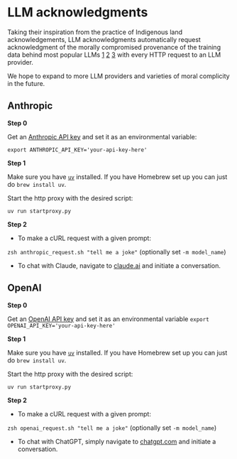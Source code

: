 # LLM acknowledgments

Taking their inspiration from the practice of Indigenous land acknowledgements, LLM acknowledgments automatically request acknowledgment of the morally compromised provenance of the training data behind most popular LLMs [1](https://www.theverge.com/2024/8/20/24224450/anthropic-copyright-lawsuit-pirated-books-ai) [2](https://www.wired.com/story/new-documents-unredacted-meta-copyright-ai-lawsuit/) [3](https://news.bloomberglaw.com/ip-law/google-hit-with-copyright-class-action-over-imagen-ai-model) with every HTTP request to an LLM provider.

We hope to expand to more LLM providers and varieties of moral complicity in the future.

## Anthropic 

**Step 0** 

Get an [Anthropic API key](https://docs.anthropic.com/en/docs/initial-setup) and set it as an environmental variable:

`export ANTHROPIC_API_KEY='your-api-key-here'`

**Step 1** 

Make sure you have [`uv`](https://github.com/astral-sh/uv) installed. If you have Homebrew set up you can just do `brew install uv`.

Start the http proxy with the desired script:

`uv run startproxy.py`

**Step 2**

* To make a cURL request with a given prompt:

`zsh anthropic_request.sh "tell me a joke"` (optionally set `-m model_name`)

* To chat with Claude, navigate to [claude.ai](https://claude.ai/) and initiate a conversation.


## OpenAI

**Step 0**

Get an [OpenAI API key](https://docs.anthropic.com/en/docs/initial-setup) and set it as an environmental variable
`export OPENAI_API_KEY='your-api-key-here'`

**Step 1**

Make sure you have [`uv`](https://github.com/astral-sh/uv) installed. If you have Homebrew set up you can just do `brew install uv`.

Start the http proxy with the desired script:

`uv run startproxy.py`

**Step 2**

* To make a cURL request with a given prompt:

`zsh openai_request.sh "tell me a joke"` (optionally set `-m model_name`)

* To chat with ChatGPT, simply navigate to [chatgpt.com](https://chatgpt.com/) and initiate a conversation.


